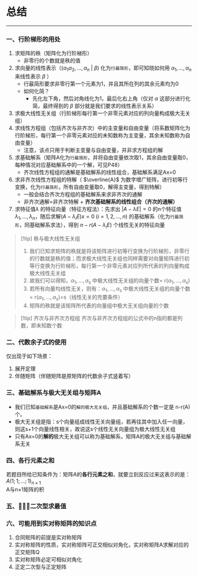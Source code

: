 # 总结

---

### 一、行阶梯形的用处

1. 求矩阵的秩（矩阵化为行阶梯形）
	- 非零行的个数就是秩的值
2. 求向量的线性表示（($\alpha_1\alpha_2,...,\alpha_n$ | $\beta$) 化为`行最简形`，即可知晓如何用 $\alpha_1,..., \alpha_n$ 来线性表示 $\beta$ ）
	- 行最简形要求非零行第一个元素为1，并且其所在列的其余元素均为0
	- 如何化简？
		- 先化左下角，然后对角线化为1，最后化右上角（仅对 $\alpha$ 这部分进行化简，最终得到的 $\beta$ 部分就是我们要求的线性表示关系）
3. 求极大线性无关组（行阶梯形每行第一个非零元素对应的列向量构成极大无关组）
4. 求线性方程组（包括齐次与非齐次）中的主变量和自由变量（将系数矩阵化为行阶梯形，每行第一个非零元素对应的未知数称为主变量，其余未知数称为自由变量）
	- 注意，该点只用于判断主变量与自由变量，并非求方程组的解
5. 求基础解系（矩阵A化为`行最简形`，并将自由变量依次取1，其余自由变量取0，每种情况对应基础解系中的一个解，可见P48）
	- 齐次线性方程组的通解是基础解系的线性组合，基础解系满足Ax=0
6. 求非齐次线性方程组的特解（ $\overline{A}$ 为数字增广矩阵，进行初等行变换，化为`行最简形`，所有自由变量取0，解得主变量，得到特解）
	- 一般会结合齐次方程组的基础解系来求非齐次的通解
	- 非齐次通解=非齐次特解 + **齐次基础解系的线性组合（齐次的通解）**
7. 求特征值$\lambda$ 的特征向量（特征方程法）：先求出 $|A-\lambda E|=0$ 的n个特征值$\lambda_1,...,\lambda_n$，随后求解$(A-\lambda_i E)x=0\;(i=1,2,...,n)$ 的基础解系（化为`行最简形`，同基础解系求法），得到 $n-r(A-\lambda_i E)$ 个线性无关的特征向量
>[!tip] 秩与极大线性无关组
>1. 我们已知求矩阵的秩就是将该矩阵进行初等行变换为行阶梯形，非零行的行数就是秩的值；而求极大线性无关组也同样需要对向量矩阵进行初等行变换为行阶梯形，每行第一个非零元素对应列所代表的列向量构成极大线性无关组
>2. 故我们可以得知，$\alpha_1,...,\alpha_s$ 中极大线性无关组的向量个数= r($\alpha_1,...,\alpha_s$)
>3. 若所有向量均线性无关，则有：$\alpha_1,...,\alpha_s$ 中极大线性无关组的向量个数= r($\alpha_1,...,\alpha_s$)=s（线性无关的充要条件）
>4. 矩阵的秩就是该矩阵所代表的向量组中极大无关组向量的个数

>[!tip] 齐次与非齐次方程组
>齐次与非齐次方程组的公式中的n指的都是列数，即未知数个数

### 二、代数余子式的使用

仅出现于如下场景：
1. 展开定理
2. 伴随矩阵（伴随矩阵是原矩阵的代数余子式竖着写）

### 三、基础解系与极大无关组与矩阵A

- 我们已知`基础解系`是Ax=0的`解的极大无关组`，并且基础解系的个数一定是 n-r(A) 个。
- 极大无关组是指：s个向量组成线性无关向量组，若再往其中加入任一向量，则这s+1个向量线性相关，故说这s个线性无关向量组为极大线性无关组
- 只有Ax=0的**解的**极大无关组可以称为基础解系，矩阵A的极大无关组与基础解系无关

### 四、各行元素之和

若题目所给已知条件为：矩阵A的**各行元素之和**，就要立刻反应过来这表示的是：$A(1;1;...;1)_{n×1}$  
	A与n×1矩阵的积

### 五、🌟🌟🌟二次型求最值



### 六、可能用到实对称矩阵的知识点

1. 合同矩阵的前提是实对称矩阵
2. 实对称矩阵的性质，实对称矩阵可正交相似对角化，实对称矩阵A求解对应的正交矩阵Q
3. 实对称矩阵必定可相似对角化
4. 正定二次型与正定矩阵
